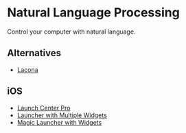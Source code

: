 # Natural Language Processing

Control your computer with natural language.

## Alternatives

- [Lacona](https://lacona.app/)

## iOS

- [Launch Center Pro](https://contrast.co/launch-center-pro/)
- [Launcher with Multiple Widgets](https://apps.apple.com/us/app/launcher-with-multiple-widgets/id905099592)
- [Magic Launcher with Widgets](https://apps.apple.com/us/app/magic-launcher-with-widgets/id978682976)

